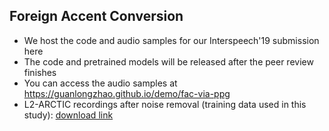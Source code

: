 ## Foreign Accent Conversion

- We host the code and audio samples for our Interspeech'19 submission here
- The code and pretrained models will be released after the peer review finishes
- You can access the audio samples at https://guanlongzhao.github.io/demo/fac-via-ppg
- L2-ARCTIC recordings after noise removal (training data used in this study): [download link](https://drive.google.com/file/d/1WnBHAfjEKdFTBDv5D6DxRnlcvfiODBgy/view?usp=sharing)